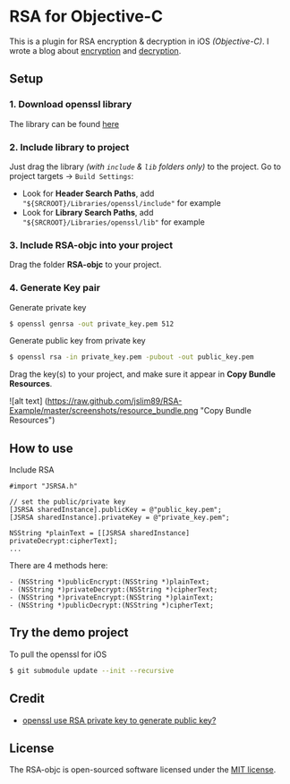 # RSA for Objective-C
This is a plugin for RSA encryption & decryption in iOS _(Objective-C)_. I wrote a blog about [encryption](http://jslim.net/blog/2013/01/05/rsa-encryption-in-ios-and-decrypt-it-using-php/) and [decryption](http://jslim.net/blog/2013/06/24/rsa-decryption-on-ios/).

## Setup

### 1. Download openssl library

The library can be found [here](https://github.com/st3fan/ios-openssl)

### 2. Include library to project

Just drag the library _(with `include` & `lib` folders only)_ to the project. Go to project targets -> `Build Settings`:

* Look for **Header Search Paths**, add `"${SRCROOT}/Libraries/openssl/include"` for example
* Look for **Library Search Paths**, add `"${SRCROOT}/Libraries/openssl/lib"` for example

### 3. Include RSA-objc into your project

Drag the folder **RSA-objc** to your project.

### 4. Generate Key pair

Generate private key
```sh
$ openssl genrsa -out private_key.pem 512
```

Generate public key from private key
```sh
$ openssl rsa -in private_key.pem -pubout -out public_key.pem
```

Drag the key(s) to your project, and make sure it appear in **Copy Bundle Resources**.

![alt text] (https://raw.github.com/jslim89/RSA-Example/master/screenshots/resource_bundle.png "Copy Bundle Resources")  

## How to use

Include RSA
```obj-c
#import "JSRSA.h"

// set the public/private key
[JSRSA sharedInstance].publicKey = @"public_key.pem";
[JSRSA sharedInstance].privateKey = @"private_key.pem";

NSString *plainText = [[JSRSA sharedInstance] privateDecrypt:cipherText];
...
```

There are 4 methods here:

```obj-c
- (NSString *)publicEncrypt:(NSString *)plainText;
- (NSString *)privateDecrypt:(NSString *)cipherText;
- (NSString *)privateEncrypt:(NSString *)plainText;
- (NSString *)publicDecrypt:(NSString *)cipherText;
```

## Try the demo project

To pull the openssl for iOS

```sh
$ git submodule update --init --recursive
```

## Credit

* [openssl use RSA private key to generate public key?](http://stackoverflow.com/questions/5244129/openssl-use-rsa-private-key-to-generate-public-key/5246045#5246045)

## License

The RSA-objc is open-sourced software licensed under the [MIT license](http://opensource.org/licenses/MIT).
